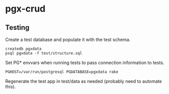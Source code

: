 # pgx-crud

## Testing

Create a test database and populate it with the test schema.

    createdb pgxdata
    psql pgxdata -f test/structure.sql

Set PG* envvars when running tests to pass connection information to tests.

    PGHOST=/var/run/postgresql PGDATABASE=pgxdata rake

Regenerate the test app in test/data as needed (probably need to automate this).
